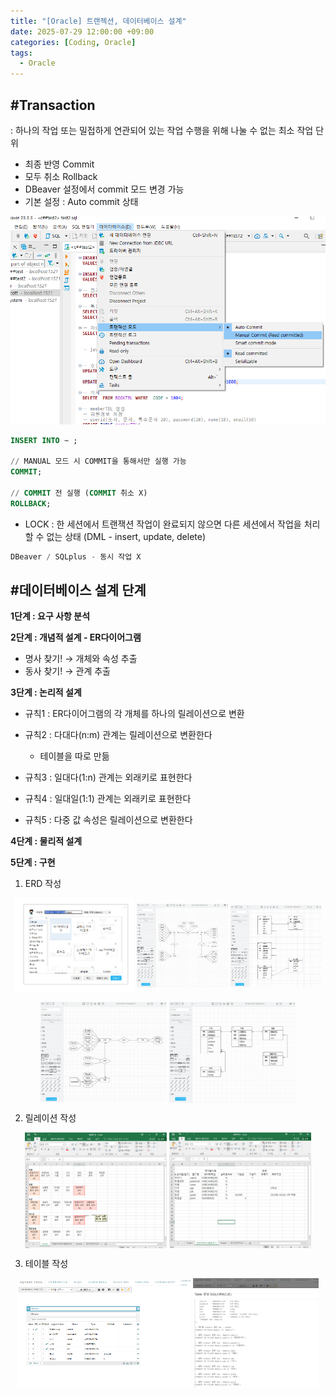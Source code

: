 ```yaml
---
title: "[Oracle] 트랜젝션, 데이터베이스 설계"
date: 2025-07-29 12:00:00 +09:00
categories: [Coding, Oracle]
tags:
  - Oracle
---
```


## #Transaction

: 하나의 작업 또는 밀접하게 연관되어 있는 작업 수행을 위해 나눌 수 없는 최소 작업 단위

- 최종 반영 Commit
- 모두 취소 Rollback
- DBeaver 설정에서 commit 모드 변경 가능
- 기본 설정 : Auto commit 상태

<img src="/assets/img/Coding/Oracle/Untitled 1.png"/>

```sql
INSERT INTO ~ ;

// MANUAL 모드 시 COMMIT을 통해서만 실행 가능
COMMIT;

// COMMIT 전 실행 (COMMIT 취소 X)
ROLLBACK;
```

- LOCK : 한 세션에서 트랜잭션 작업이 완료되지 않으면 다른 세션에서 작업을 처리할 수 없는 상태
(DML - insert, update, delete)

```sql
DBeaver / SQLplus - 동시 작업 X
```

## #데이터베이스 설계 단계

**1단계 : 요구 사항 분석**

**2단계 : 개념적 설계 - ER다이어그램**

- 명사 찾기! → 개체와 속성 추출
- 동사 찾기! → 관계 추출

**3단계 : 논리적 설계**

- 규칙1 : ER다이어그램의 각 개체를 하나의 릴레이션으로 변환
- 규칙2 : 다대다(n:m) 관계는 릴레이션으로 변환한다
    
     * 테이블을 따로 만듦
    
- 규칙3 : 일대다(1:n) 관계는 외래키로 표현한다
- 규칙4 : 일대일(1:1) 관계는 외래키로 표현한다
- 규칙5 : 다중 값 속성은 릴레이션으로 변환한다

**4단계 : 물리적 설계**

**5단계 : 구현**

1) ERD 작성
<p align="center">  <img src="/assets/img/Coding/Oracle/Untitled 2.png" align="center" width="38%">  <img src="/assets/img/Coding/Oracle/Untitled 3.png" align="center" width="29%">  <img src="/assets/img/Coding/Oracle/Untitled 4.png" align="center" width="29%">  </p>

<p align="center">  <img src="/assets/img/Coding/Oracle/Untitled 5.png" align="center" width="40%">  <img src="/assets/img/Coding/Oracle/Untitled 6.png" align="center" width="40%">  </p>

2) 릴레이션 작성

<p align="center">  <img src="/assets/img/Coding/Oracle/Untitled 7.png" align="center" width="45%">  <img src="/assets/img/Coding/Oracle/Untitled 8.png" align="center" width="45%">  </p>

3) 테이블 작성

<p align="center">  <img src="/assets/img/Coding/Oracle/Untitled 9.png" align="center" width="55%">  <img src="/assets/img/Coding/Oracle/Untitled 10.png" align="center" width="40%">  </p>